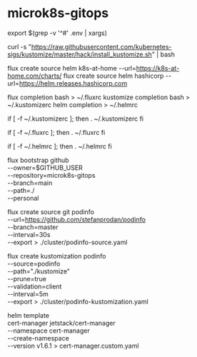 # microk8s-gitops


export $(grep -v '^#' .env | xargs)

curl -s "https://raw.githubusercontent.com/kubernetes-sigs/kustomize/master/hack/install_kustomize.sh"  | bash

flux create source helm k8s-at-home --url=https://k8s-at-home.com/charts/
flux create source helm hashicorp --url=https://helm.releases.hashicorp.com


flux completion bash > ~/.fluxrc
kustomize completion bash > ~/.kustomizerc
helm completion > ~/.helmrc

if [ -f ~/.kustomizerc ]; then
. ~/.kustomizerc
fi

if [ -f ~/.fluxrc ]; then
. ~/.fluxrc
fi

if [ -f ~/.helmrc ]; then
. ~/.helmrc
fi

flux bootstrap github \
--owner=$GITHUB_USER \
--repository=microk8s-gitops \
--branch=main \
--path=./ \
--personal


flux create source git podinfo \
--url=https://github.com/stefanprodan/podinfo \
--branch=master \
--interval=30s \
--export > ./cluster/podinfo-source.yaml

flux create kustomization podinfo \
--source=podinfo \
--path="./kustomize" \
--prune=true \
--validation=client \
--interval=5m \
--export > ./cluster/podinfo-kustomization.yaml


helm template \
cert-manager jetstack/cert-manager \
--namespace cert-manager \
--create-namespace \
--version v1.6.1 > cert-manager.custom.yaml